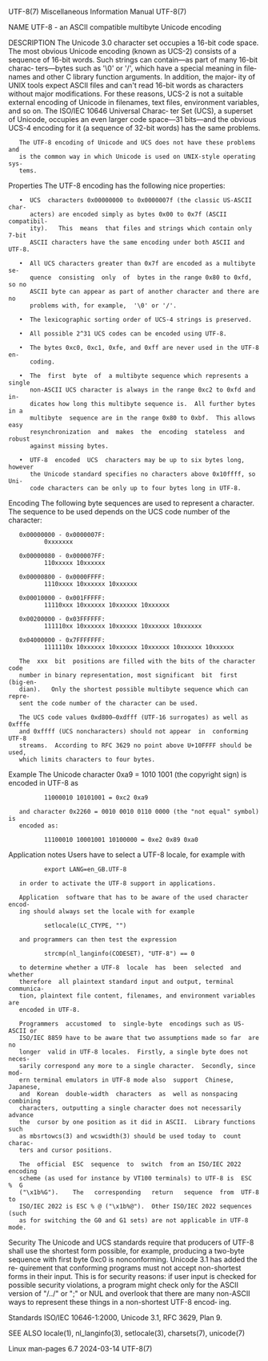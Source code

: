 UTF-8(7)               Miscellaneous Information Manual               UTF-8(7)

NAME
       UTF-8 - an ASCII compatible multibyte Unicode encoding

DESCRIPTION
       The  Unicode  3.0 character set occupies a 16-bit code space.  The most
       obvious Unicode encoding (known as UCS-2) consists  of  a  sequence  of
       16-bit  words.  Such strings can contain—as part of many 16-bit charac‐
       ters—bytes such as '\0' or '/', which have a special meaning  in  file‐
       names  and other C library function arguments.  In addition, the major‐
       ity of UNIX tools expect ASCII files and can't  read  16-bit  words  as
       characters  without  major  modifications.  For these reasons, UCS-2 is
       not a suitable external encoding of Unicode in filenames,  text  files,
       environment  variables, and so on.  The ISO/IEC 10646 Universal Charac‐
       ter Set (UCS), a superset of Unicode,  occupies  an  even  larger  code
       space—31 bits—and  the  obvious  UCS-4  encoding  for it (a sequence of
       32-bit words) has the same problems.

       The UTF-8 encoding of Unicode and UCS does not have these problems  and
       is the common way in which Unicode is used on UNIX-style operating sys‐
       tems.

   Properties
       The UTF-8 encoding has the following nice properties:

       •  UCS  characters 0x00000000 to 0x0000007f (the classic US-ASCII char‐
          acters) are encoded simply as bytes 0x00 to 0x7f (ASCII  compatibil‐
          ity).   This  means  that files and strings which contain only 7-bit
          ASCII characters have the same encoding under both ASCII and UTF-8.

       •  All UCS characters greater than 0x7f are encoded as a multibyte  se‐
          quence  consisting  only  of  bytes in the range 0x80 to 0xfd, so no
          ASCII byte can appear as part of another character and there are  no
          problems with, for example,  '\0' or '/'.

       •  The lexicographic sorting order of UCS-4 strings is preserved.

       •  All possible 2^31 UCS codes can be encoded using UTF-8.

       •  The bytes 0xc0, 0xc1, 0xfe, and 0xff are never used in the UTF-8 en‐
          coding.

       •  The  first  byte  of  a multibyte sequence which represents a single
          non-ASCII UCS character is always in the range 0xc2 to 0xfd and  in‐
          dicates how long this multibyte sequence is.  All further bytes in a
          multibyte  sequence are in the range 0x80 to 0xbf.  This allows easy
          resynchronization  and  makes  the  encoding  stateless  and  robust
          against missing bytes.

       •  UTF-8  encoded  UCS  characters may be up to six bytes long, however
          the Unicode standard specifies no characters above 0x10ffff, so Uni‐
          code characters can be only up to four bytes long in UTF-8.

   Encoding
       The following byte sequences are used to represent  a  character.   The
       sequence to be used depends on the UCS code number of the character:

       0x00000000 - 0x0000007F:
              0xxxxxxx

       0x00000080 - 0x000007FF:
              110xxxxx 10xxxxxx

       0x00000800 - 0x0000FFFF:
              1110xxxx 10xxxxxx 10xxxxxx

       0x00010000 - 0x001FFFFF:
              11110xxx 10xxxxxx 10xxxxxx 10xxxxxx

       0x00200000 - 0x03FFFFFF:
              111110xx 10xxxxxx 10xxxxxx 10xxxxxx 10xxxxxx

       0x04000000 - 0x7FFFFFFF:
              1111110x 10xxxxxx 10xxxxxx 10xxxxxx 10xxxxxx 10xxxxxx

       The  xxx  bit  positions are filled with the bits of the character code
       number in binary representation, most significant  bit  first  (big-en‐
       dian).   Only the shortest possible multibyte sequence which can repre‐
       sent the code number of the character can be used.

       The UCS code values 0xd800–0xdfff (UTF-16 surrogates) as well as 0xfffe
       and 0xffff (UCS noncharacters) should not appear  in  conforming  UTF-8
       streams.  According to RFC 3629 no point above U+10FFFF should be used,
       which limits characters to four bytes.

   Example
       The  Unicode character 0xa9 = 1010 1001 (the copyright sign) is encoded
       in UTF-8 as

              11000010 10101001 = 0xc2 0xa9

       and character 0x2260 = 0010 0010 0110 0000 (the "not equal" symbol)  is
       encoded as:

              11100010 10001001 10100000 = 0xe2 0x89 0xa0

   Application notes
       Users have to select a UTF-8 locale, for example with

              export LANG=en_GB.UTF-8

       in order to activate the UTF-8 support in applications.

       Application  software that has to be aware of the used character encod‐
       ing should always set the locale with for example

              setlocale(LC_CTYPE, "")

       and programmers can then test the expression

              strcmp(nl_langinfo(CODESET), "UTF-8") == 0

       to determine whether a UTF-8  locale  has  been  selected  and  whether
       therefore  all plaintext standard input and output, terminal communica‐
       tion, plaintext file content, filenames, and environment variables  are
       encoded in UTF-8.

       Programmers  accustomed  to  single-byte  encodings such as US-ASCII or
       ISO/IEC 8859 have to be aware that two assumptions made so far  are  no
       longer  valid in UTF-8 locales.  Firstly, a single byte does not neces‐
       sarily correspond any more to a single character.  Secondly, since mod‐
       ern terminal emulators in UTF-8 mode also  support  Chinese,  Japanese,
       and  Korean  double-width  characters  as  well as nonspacing combining
       characters, outputting a single character does not necessarily  advance
       the  cursor by one position as it did in ASCII.  Library functions such
       as mbsrtowcs(3) and wcswidth(3) should be used today to  count  charac‐
       ters and cursor positions.

       The  official  ESC  sequence  to  switch  from an ISO/IEC 2022 encoding
       scheme (as used for instance by VT100 terminals) to UTF-8 is  ESC  %  G
       ("\x1b%G").    The   corresponding   return   sequence  from  UTF-8  to
       ISO/IEC 2022 is ESC % @ ("\x1b%@").  Other ISO/IEC 2022 sequences (such
       as for switching the G0 and G1 sets) are not applicable in UTF-8 mode.

   Security
       The Unicode and UCS standards require that producers of UTF-8 shall use
       the shortest form possible, for example, producing a two-byte  sequence
       with  first  byte 0xc0 is nonconforming.  Unicode 3.1 has added the re‐
       quirement that conforming programs must not accept  non-shortest  forms
       in their input.  This is for security reasons: if user input is checked
       for  possible  security  violations, a program might check only for the
       ASCII version of "/../" or ";" or NUL and overlook that there are  many
       non-ASCII ways to represent these things in a non-shortest UTF-8 encod‐
       ing.

   Standards
       ISO/IEC 10646-1:2000, Unicode 3.1, RFC 3629, Plan 9.

SEE ALSO
       locale(1), nl_langinfo(3), setlocale(3), charsets(7), unicode(7)

Linux man-pages 6.7               2024-03-14                          UTF-8(7)
